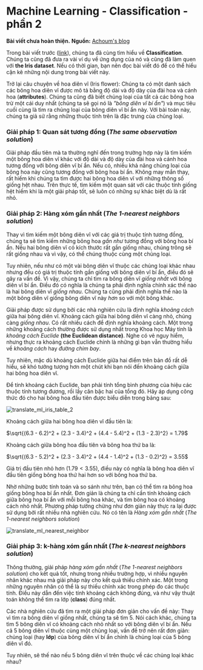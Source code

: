 # Machine Learning - Classification - phần 2

**Bài viết chưa hoàn thiện.** **Nguồn:** [Achoum's blog](http://blog.mathieu.guillame-bert.com/2015/07/20/machine-learning-for-dummies-part-2/)

Trong bài viết trước ([link](http://vnoi.info/contributor/translate/ml/Machine-Learning-for-Dummies-part-1)), chúng ta đã cùng tìm hiểu về **Classification**. Chúng ta cũng đã đưa ra vài ví dụ về ứng dụng của nó và cũng đã làm quen với **the Iris dataset**. Nếu có thời gian, bạn nên đọc bài viết đó để có thể hiểu cặn kẽ những nội dung trong bài viết này.

Trở lại câu chuyện về hoa diên vĩ (Iris flower): Chúng ta có một danh sách các bông hoa diên vĩ được mô tả bằng độ dài và độ dày của đài hoa và cánh hoa (**attributes**). Chúng ta cũng đã biết chủng loại của tất cả các bông hoa trừ một cái duy nhất (chúng ta sẽ gọi nó là *"bông diên vĩ bí ẩn"*) và mục tiêu cuối cùng là tìm ra chủng loại của bông diên vĩ bí ẩn này. Với bài toán này, chúng ta giả sử rằng những thuộc tính trên là đặc trưng của chủng loại.

### Giải pháp 1: Quan sát tương đồng (*The same observation solution*)

Giải pháp đầu tiên mà ta thường nghĩ đến trong trường hợp này là tìm kiếm một bông hoa diên vĩ khác với độ dài và độ dày của đài hoa và cánh hoa tương đồng với bông diên vĩ bí ẩn. Nếu có, nhiều khả năng chủng loại của bông hoa này cũng tương đồng với bông hoa bí ẩn. Không may mắn thay, rất hiếm khi chúng ta tìm được hai bông hoa diên vĩ với những thông số giống hệt nhau. Trên thực tế, tìm kiếm một quan sát với các thuộc tính giống hệt hiếm khi là một giải pháp tốt, sẽ luôn có những sự khác biệt dù là rất nhỏ.

### Giải pháp 2: Hàng xóm gần nhất (*The 1-nearest neighbors solution*)

Thay vì tìm kiếm một bông diên vĩ với các giá trị thuộc tính tương đồng, chúng ta sẽ tìm kiếm những bông hoa *gần như* tương đồng với bông hoa bí ẩn. Nếu hai bông diên vĩ có kích thước rất gần giống nhau, chúng trông sẽ rất giống nhau và vì vậy, có thể chúng thuộc cùng một chủng loại.

Tuy nhiên, nếu như có một vài bông diên vĩ thuộc các chủng loại khác nhau nhưng đều có giá trị thuộc tính gần giống với bông diên vĩ bí ẩn, điều đó sẽ gây ra vấn đề. Vì vậy, chúng ta chỉ tìm ra bông diên vĩ *giống nhất* với bông diên vĩ bí ẩn. Điều đó có nghĩa là chúng ta phải định nghĩa chính xác thế nào là hai bông diên vĩ *giống nhau*. Chúng ta cũng phải định nghĩa thế nào là một bông diên vĩ giống bông diên vĩ này *hơn* so với một bông khác.

Giải pháp được sử dụng bởi các nhà nghiên cứu là định nghĩa *khoảng cách* giữa hai bông diên vĩ.  Khoảng cách giữa hai bông diên vĩ càng nhỏ, chúng càng *giống nhau*. Có rất nhiều cách để định nghĩa khoảng cách. Một trong những khoảng cách thường được sử dụng nhất trong Khoa học Máy tính là *khoảng cách Euclide* **(the Euclidean distance)**. Nghe có vẻ nguy hiểm, nhưng thực ra khoảng cách Euclide chính là những gì bạn vẫn thường hiểu về *khoảng cách* hay *đường chim bay*.

Tuy nhiên, mặc dù khoảng cách Euclide giữa hai điểm trên bản đồ rất dễ hiểu, sẽ khó tưởng tượng hơn một chút khi bạn nói đến khoảng cách giữa hai bông hoa diên vĩ.

Để tính khoảng cách Euclide, bạn phải tính tổng bình phương của hiệu các thuộc tính tương đương, rồi lấy căn bậc hai của tổng đó. Hãy áp dụng công thức đó cho hai bông hoa đầu tiên được biểu diễn trong bảng sau:

![translate_ml_iris_table_2](http://blog.mathieu.guillame-bert.com/wp-content/uploads/2015/07/table.png)

Khoảng cách giữa hai bông hoa diên vĩ đầu tiên là:

$\sqrt{(6.3 - 6.2)^2 + (2.3 - 3.4)^2 + (4.4 - 5.4)^2 + (1.3 - 2.3)^2} = 1.79$

Khoảng cách giữa bông hoa đầu tiên và bông hoa thứ ba là:

$\sqrt{(6.3 - 5.2)^2 + (2.3 - 3.4)^2 + (4.4 - 1.4)^2 + (1.3 - 0.2)^2} = 3.55$

Giá trị đầu tiên nhỏ hơn ($1.79 < 3.55$), điều này có nghĩa là bông hoa diên vĩ đầu tiên giống bông hoa thứ hai hơn so với bông hoa thứ ba.

Nhờ những bước tính toán và so sánh như trên, bạn có thể tìm ra bông hoa giống bông hoa bí ẩn nhất. Đơn giản là chúng ta chỉ cần tính khoảng cách giữa bông hoa bí ẩn với mỗi bông hoa khác, và tìm bông hoa có khoảng cách nhỏ nhất. Phương pháp tưởng chừng như đơn giản này thực ra lại được sử dụng bởi rất nhiều nhà nghiên cứu. Nó có tên là *Hàng xóm gần nhất* (*The 1-nearest neighbors solution*)

![translate_ml_nearest_neighbor](http://blog.mathieu.guillame-bert.com/wp-content/uploads/2015/07/irises.png)

### Giải pháp 3: k-hàng xóm gần nhất (*The k-nearest neighbors solution*)

Thông thường, giải pháp *hàng xóm gần nhất* (*The 1-nearest neighbors solution*) cho kết quả tốt, nhưng trong nhiều trường hợp, vì nhiều nguyên nhân khác nhau mà giải pháp này cho kết quả thiếu chính xác. Một trong những nguyên nhân có thể là sự thiếu chính xác trong phép đo các thuộc tính. Điều này dẫn đến việc tính khoảng cách không đúng, và như vậy thuật toán không thể tìm ra lớp (**class**) đúng nhất.

Các nhà nghiên cứu đã tìm ra một giải pháp đơn giản cho vấn đề này: Thay vì tìm ra bông diên vĩ giống nhất, chúng ta sẽ tìm 5. Nói cách khác, chúng ta tìm 5 bông diên vĩ có khoảng cách nhỏ nhất so với bông diên vĩ bí ẩn. Nếu cả 5 bông diên vĩ thuộc cùng một chủng loại, vấn đề trở nên rất đơn giản: chủng loại (hay **lớp**) của bông diên vĩ bí ẩn chính là chủng loại của 5 bông diên vĩ đó.

Tuy nhiên, sẽ thế nào nếu 5 bông diên vĩ trên thuộc về các chủng loại khác nhau? 




